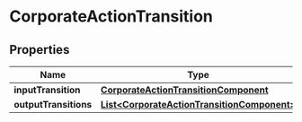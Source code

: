 

# CorporateActionTransition

## Properties

Name | Type | Description | Notes
------------ | ------------- | ------------- | -------------
**inputTransition** | [**CorporateActionTransitionComponent**](CorporateActionTransitionComponent.md) |  |  [optional]
**outputTransitions** | [**List&lt;CorporateActionTransitionComponent&gt;**](CorporateActionTransitionComponent.md) |  |  [optional]




